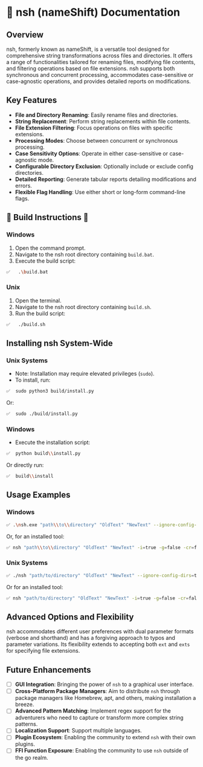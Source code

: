 # 🚀 nsh (nameShift) Documentation

## Overview

nsh, formerly known as nameShift, is a versatile tool designed for comprehensive string transformations across files and directories. It offers a range of functionalities tailored for renaming files, modifying file contents, and filtering operations based on file extensions. nsh supports both synchronous and concurrent processing, accommodates case-sensitive or case-agnostic operations, and provides detailed reports on modifications.

## Key Features

- **File and Directory Renaming**: Easily rename files and directories.
- **String Replacement**: Perform string replacements within file contents.
- **File Extension Filtering**: Focus operations on files with specific extensions.
- **Processing Modes**: Choose between concurrent or synchronous processing.
- **Case Sensitivity Options**: Operate in either case-sensitive or case-agnostic mode.
- **Configurable Directory Exclusion**: Optionally include or exclude config directories.
- **Detailed Reporting**: Generate tabular reports detailing modifications and errors.
- **Flexible Flag Handling**: Use either short or long-form command-line flags.

## 🚧 **Build Instructions** 🚧

### Windows

1. Open the command prompt.
2. Navigate to the nsh root directory containing `build.bat`.
3. Execute the build script:
```bash
✅   .\build.bat
```

### Unix

1. Open the terminal.
2. Navigate to the nsh root directory containing `build.sh`.
3. Run the build script:
```zsh
✅   ./build.sh
```

## Installing nsh System-Wide

### Unix Systems

- Note: Installation may require elevated privileges (`sudo`).
- To install, run:

```zsh
✅  sudo python3 build/install.py
```
  
  Or:

```zsh
✅  sudo ./build/install.py
  ```

### Windows

- Execute the installation script:
```bash
✅  python build\\install.py
```

  Or directly run:

```bash
✅  build\\install
```

## Usage Examples

### Windows

```bash
✅ .\nsh.exe "path\\to\\directory" "OldText" "NewText" --ignore-config-dirs=true --work-globally=false --concurrent-run=false --case-matching=true --file-extensions=".go,.md"
```
Or, for an installed tool:
```bash
✅ nsh "path\\to\\directory" "OldText" "NewText" -i=true -g=false -cr=false -cm=true --exts=".go,.md"
```

### Unix Systems

```zsh
✅ ./nsh "path/to/directory" "OldText" "NewText" --ignore-config-dirs=true --work-globally=false -concurrent-run=false -case-matching=true --file-extensions=".go,.md"
```
Or for an installed tool:
```zsh
✅ nsh "path/to/directory" "OldText" "NewText" -i=true -g=false -cr=false -cm=true --ext=".go,.md"
```

## Advanced Options and Flexibility

nsh accommodates different user preferences with dual parameter formats (verbose and shorthand) and has a forgiving approach to typos and parameter variations. Its flexibility extends to accepting both `ext` and `exts` for specifying file extensions.

## Future Enhancements

- [ ] **GUI Integration**: Bringing the power of `nsh` to a graphical user interface.
- [ ] **Cross-Platform Package Managers**: Aim to distribute `nsh` through package managers like Homebrew, apt, and others, making installation a breeze.
- [ ] **Advanced Pattern Matching**: Implement regex support for the adventurers who need to capture or transform more complex string patterns.
- [ ] **Localization Support**: Support multiple languages.
- [ ] **Plugin Ecosystem**: Enabling the community to extend `nsh` with their own plugins.
- [ ] **FFI Function Exposure**: Enabling the community to use `nsh` outside of the go realm.
